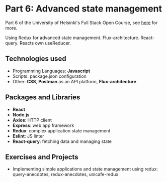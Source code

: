 # Part 6: Advanced state management

Part 6 of the University of Helsinki's Full Stack Open Course, see [here](https://fullstackopen.com/en/part6) for more.

Using Redux for advanced state management. Flux-architecture. React-query. Reacts own useReducer. 

## Technologies used

- Programming Languages: **Javascript**
- Scripts: package.json configuration 
- Other: **CSS**, **Postman** as an API platform, **Flux-architecture**

## Packages and Libraries

- **React**
- **Node.js**
- **Axios**: HTTP client
- **Express**: web app framework
- **Redux**: complex application state management
- **Eslint**: JS linter
- **React-query**: fetching data and managing state

## Exercises and Projects

- Implementing simple applications and state management using redux: query-anecdotes, redux-anecdotes, unicafe-redux